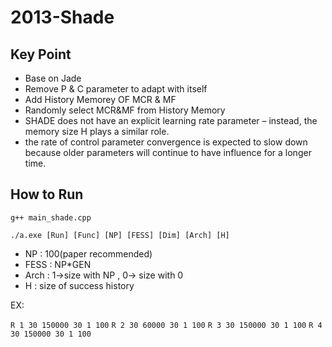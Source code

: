 # 2013-Shade

## Key Point

- Base on Jade
- Remove P & C parameter to adapt with itself
- Add History Memorey OF MCR & MF
- Randomly select MCR&MF from History Memory
- SHADE does not have an explicit learning rate parameter – instead, the memory size H plays a similar role.
- the rate of control parameter convergence is expected to slow down because older parameters will continue to have influence for a longer time.
## How to Run
```g++ main_shade.cpp```

```./a.exe [Run] [Func] [NP] [FESS] [Dim] [Arch] [H]```
- NP : 100(paper recommended)
- FESS : NP*GEN
- Arch : 1->size with NP , 0-> size with 0
- H : size of success history

EX:

```R 1 30 150000 30 1 100```
```R 2 30 60000 30 1 100```
```R 3 30 150000 30 1 100```
```R 4 30 150000 30 1 100```